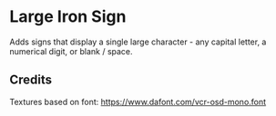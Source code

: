# Large Iron Sign

Adds signs that display a single large character - any capital letter, a numerical digit, or blank / space.


## Credits

Textures based on font: https://www.dafont.com/vcr-osd-mono.font
